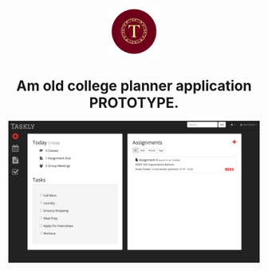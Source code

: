 <p align="center">
  <img alt="Somber Logo" src="https://raw.githubusercontent.com/Official-Phantom/Taskly/main/images/logo.png" width="100" />
</p>
<h1 align="center">
  Am old college planner application PROTOTYPE.
</h1>

![demo](https://raw.githubusercontent.com/Official-Phantom/Taskly/main/images/demo.png)
